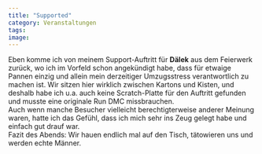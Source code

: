 ```yaml
---
title: "Supported"
category: Veranstaltungen
tags: 
image: 
---
```


Eben komme ich von meinem Support-Auftritt für **Dälek** aus dem Feierwerk zurück, wo ich im Vorfeld schon angekündigt habe, dass für etwaige Pannen einzig und allein mein derzeitiger Umzugsstress verantwortlich zu machen ist. Wir sitzen hier wirklich zwischen Kartons und Kisten, und deshalb habe ich u.a. auch keine Scratch-Platte für den Auftritt gefunden und musste eine originale Run DMC missbrauchen.  
Auch wenn manche Besucher vielleicht berechtigterweise anderer Meinung waren, hatte ich das Gefühl, dass ich mich sehr ins Zeug gelegt habe und einfach gut drauf war.  
Fazit des Abends: Wir hauen endlich mal auf den Tisch, tätowieren uns und werden echte Männer.